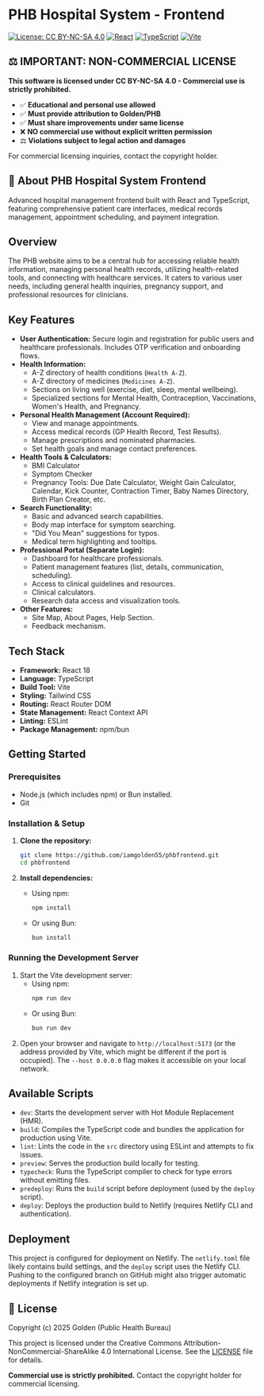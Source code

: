# PHB Hospital System - Frontend

[![License: CC BY-NC-SA 4.0](https://img.shields.io/badge/License-CC%20BY--NC--SA%204.0-lightgrey.svg)](https://creativecommons.org/licenses/by-nc-sa/4.0/)
[![React](https://img.shields.io/badge/React-18+-blue.svg)](https://reactjs.org)
[![TypeScript](https://img.shields.io/badge/TypeScript-5.0+-blue.svg)](https://typescriptlang.org)
[![Vite](https://img.shields.io/badge/Vite-4+-green.svg)](https://vitejs.dev)

## ⚖️ **IMPORTANT: NON-COMMERCIAL LICENSE**

**This software is licensed under CC BY-NC-SA 4.0 - Commercial use is strictly prohibited.**

- ✅ **Educational and personal use allowed**
- ✅ **Must provide attribution to Golden/PHB**
- ✅ **Must share improvements under same license**
- ❌ **NO commercial use without explicit written permission**
- ⚖️ **Violations subject to legal action and damages**

For commercial licensing inquiries, contact the copyright holder.

## 🏥 About PHB Hospital System Frontend

Advanced hospital management frontend built with React and TypeScript, featuring comprehensive patient care interfaces, medical records management, appointment scheduling, and payment integration.

## Overview

The PHB website aims to be a central hub for accessing reliable health information, managing personal health records, utilizing health-related tools, and connecting with healthcare services. It caters to various user needs, including general health inquiries, pregnancy support, and professional resources for clinicians.

## Key Features

*   **User Authentication:** Secure login and registration for public users and healthcare professionals. Includes OTP verification and onboarding flows.
*   **Health Information:**
    *   A-Z directory of health conditions (`Health A-Z`).
    *   A-Z directory of medicines (`Medicines A-Z`).
    *   Sections on living well (exercise, diet, sleep, mental wellbeing).
    *   Specialized sections for Mental Health, Contraception, Vaccinations, Women's Health, and Pregnancy.
*   **Personal Health Management (Account Required):**
    *   View and manage appointments.
    *   Access medical records (GP Health Record, Test Results).
    *   Manage prescriptions and nominated pharmacies.
    *   Set health goals and manage contact preferences.
*   **Health Tools & Calculators:**
    *   BMI Calculator
    *   Symptom Checker
    *   Pregnancy Tools: Due Date Calculator, Weight Gain Calculator, Calendar, Kick Counter, Contraction Timer, Baby Names Directory, Birth Plan Creator, etc.
*   **Search Functionality:**
    *   Basic and advanced search capabilities.
    *   Body map interface for symptom searching.
    *   "Did You Mean" suggestions for typos.
    *   Medical term highlighting and tooltips.
*   **Professional Portal (Separate Login):**
    *   Dashboard for healthcare professionals.
    *   Patient management features (list, details, communication, scheduling).
    *   Access to clinical guidelines and resources.
    *   Clinical calculators.
    *   Research data access and visualization tools.
*   **Other Features:**
    *   Site Map, About Pages, Help Section.
    *   Feedback mechanism.

## Tech Stack

*   **Framework:** React 18
*   **Language:** TypeScript
*   **Build Tool:** Vite
*   **Styling:** Tailwind CSS
*   **Routing:** React Router DOM
*   **State Management:** React Context API
*   **Linting:** ESLint
*   **Package Management:** npm/bun

## Getting Started

### Prerequisites

*   Node.js (which includes npm) or Bun installed.
*   Git

### Installation & Setup

1.  **Clone the repository:**
    ```bash
    git clone https://github.com/iamgolden55/phbfrontend.git
    cd phbfrontend
    ```

2.  **Install dependencies:**
    *   Using npm:
        ```bash
        npm install
        ```
    *   Or using Bun:
        ```bash
        bun install
        ```

### Running the Development Server

1.  Start the Vite development server:
    *   Using npm:
        ```bash
        npm run dev
        ```
    *   Or using Bun:
        ```bash
        bun run dev
        ```
2.  Open your browser and navigate to `http://localhost:5173` (or the address provided by Vite, which might be different if the port is occupied). The `--host 0.0.0.0` flag makes it accessible on your local network.

## Available Scripts

*   `dev`: Starts the development server with Hot Module Replacement (HMR).
*   `build`: Compiles the TypeScript code and bundles the application for production using Vite.
*   `lint`: Lints the code in the `src` directory using ESLint and attempts to fix issues.
*   `preview`: Serves the production build locally for testing.
*   `typecheck`: Runs the TypeScript compiler to check for type errors without emitting files.
*   `predeploy`: Runs the `build` script before deployment (used by the `deploy` script).
*   `deploy`: Deploys the production build to Netlify (requires Netlify CLI and authentication).

## Deployment

This project is configured for deployment on Netlify. The `netlify.toml` file likely contains build settings, and the `deploy` script uses the Netlify CLI. Pushing to the configured branch on GitHub might also trigger automatic deployments if Netlify integration is set up.

## 📄 License

Copyright (c) 2025 Golden (Public Health Bureau)

This project is licensed under the Creative Commons Attribution-NonCommercial-ShareAlike 4.0 International License. See the [LICENSE](LICENSE) file for details.

**Commercial use is strictly prohibited.** Contact the copyright holder for commercial licensing.